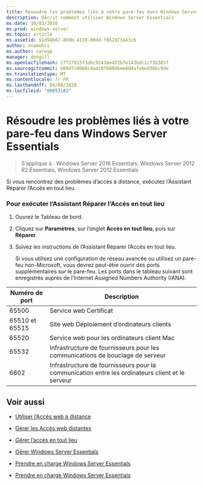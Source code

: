 ```yaml
---
title: Résoudre les problèmes liés à votre pare-feu dans Windows Server Essentials
description: Décrit comment utiliser Windows Server Essentials
ms.date: 10/03/2016
ms.prod: windows-server
ms.topic: article
ms.assetid: 51d94b67-8b9b-4159-80dd-f652d73a43cb
author: nnamuhcs
ms.author: coreyp
manager: dongill
ms.openlocfilehash: 1ff27915f3d6c92416ed22b7e143bdc1cf3b385f
ms.sourcegitcommit: b00d7c8968c4adc8f699dbee694afe6ed36bc9de
ms.translationtype: MT
ms.contentlocale: fr-FR
ms.lasthandoff: 04/08/2020
ms.locfileid: "80853182"
---
```

# <a name="troubleshoot-your-firewall-in-windows-server-essentials"></a>Résoudre les problèmes liés à votre pare-feu dans Windows Server Essentials
 
>S’applique à : Windows Server 2016 Essentials, Windows Server 2012 R2 Essentials, Windows Server 2012 Essentials
  
 Si vous rencontrez des problèmes d’accès à distance, exécutez l’Assistant Réparer l’Accès en tout lieu.  
  
### <a name="to-run-the-repair-anywhere-access-wizard"></a>Pour exécuter l’Assistant Réparer l’Accès en tout lieu  
  
1. Ouvrez le Tableau de bord.  
  
2. Cliquez sur **Paramètres**, sur l’onglet **Accès en tout lieu**, puis sur **Réparer**.  
  
3. Suivez les instructions de l’Assistant Réparer l’Accès en tout lieu.  
  
   Si vous utilisez une configuration de réseau avancée ou utilisez un pare-feu non-Microsoft, vous devrez peut-être ouvrir des ports supplémentaires sur le pare-feu. Les ports dans le tableau suivant sont enregistrés auprès de l’Internet Assigned Numbers Authority (IANA).  
  
|Numéro de port|Description|  
|-----------------|-----------------|  
|65500|Service web Certificat|  
|65510 et 65515|Site web Déploiement d’ordinateurs clients|  
|65520|Service web pour les ordinateurs client Mac|  
|65532|Infrastructure de fournisseurs pour les communications de bouclage de serveur|  
|6602|Infrastructure de fournisseurs pour la communication entre les ordinateurs client et le serveur|  
  
## <a name="see-also"></a>Voir aussi  
  
-   [Utiliser l’Accès web à distance](../use/Use-Remote-Web-Access-in-Windows-Server-Essentials.md)  
  
-   [Gérer les Accès web distantes](../manage/Manage-Remote-Web-Access-in-Windows-Server-Essentials.md)  
  
-   [Gérer l’accès en tout lieu](../manage/Manage-Anywhere-Access-in-Windows-Server-Essentials.md)  
  
-   [Gérer Windows Server Essentials](../manage/Manage-Windows-Server-Essentials.md)  
  

-   [Prendre en charge Windows Server Essentials](Support-Windows-Server-Essentials.md)

-   [Prendre en charge Windows Server Essentials](../support/Support-Windows-Server-Essentials.md)

